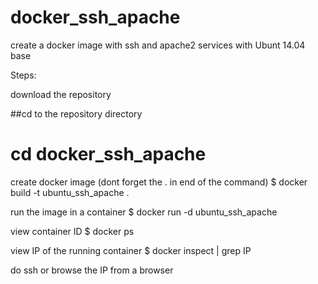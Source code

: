 # docker_ssh_apache

create a docker image with ssh and apache2 services with Ubunt 14.04 base

Steps:

download the repository

##cd to the repository directory
# cd docker_ssh_apache

create docker image (dont forget the . in end of the command)
$ docker build -t ubuntu_ssh_apache .

run the image in a container
$ docker run -d ubuntu_ssh_apache

view container ID
$ docker ps

view IP of the running container
$ docker inspect <containerID> | grep IP

do ssh or browse the IP from a browser
